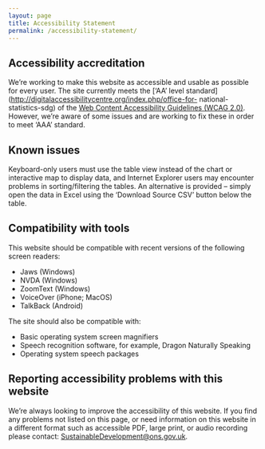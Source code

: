 ```yaml
---
layout: page
title: Accessibility Statement
permalink: /accessibility-statement/
---
```


## Accessibility accreditation

We’re working to make this website as accessible and usable as possible for every user. The site
currently meets the [‘AA’ level standard](http://digitalaccessibilitycentre.org/index.php/office-for-
national-statistics-sdg) of the [Web Content Accessibility Guidelines (WCAG
2.0)](https://www.gov.uk/service-manual/helping-people-to-use-your-service/understanding-wcag-20).
However, we’re aware of some issues and are working to fix these in order to meet ‘AAA’ standard.

## Known issues

Keyboard-only users must use the table view instead of the chart or interactive map to display data, and
Internet Explorer users may encounter problems in sorting/filtering the tables. An alternative is
provided – simply open the data in Excel using the ‘Download Source CSV’ button below the table.

## Compatibility with tools

This website should be compatible with recent versions of the following screen readers:

* Jaws (Windows)
* NVDA (Windows)
* ZoomText (Windows)
* VoiceOver (iPhone; MacOS)
* TalkBack (Android)

The site should also be compatible with:

* Basic operating system screen magnifiers
* Speech recognition software, for example, Dragon Naturally Speaking
* Operating system speech packages

## Reporting accessibility problems with this website

We’re always looking to improve the accessibility of this website. If you find any problems not listed on
this page, or need information on this website in a different format such as accessible PDF, large print,
or audio recording please contact: SustainableDevelopment@ons.gov.uk.